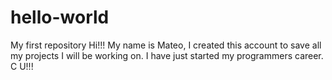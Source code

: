 # hello-world
My first repository
Hi!!! My name is Mateo, I created this account to save all my projects I will be working on.
I have just started my programmers career.
C U!!!
